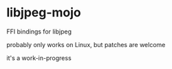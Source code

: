 # libjpeg-mojo
FFI bindings for libjpeg

probably only works on Linux, but patches are welcome

it's a work-in-progress
